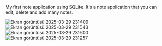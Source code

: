 My first note application using SQLite. It's a note application that you can edit, delete and add many notes.

![Ekran görüntüsü 2025-03-29 231409](https://github.com/user-attachments/assets/29566a17-6ae7-43dc-a789-d0e96d0b4a8d)
![Ekran görüntüsü 2025-03-29 231543](https://github.com/user-attachments/assets/43f0a351-766d-432e-9475-050818373957)
![Ekran görüntüsü 2025-03-29 231600](https://github.com/user-attachments/assets/1919f8eb-030f-4811-a12b-e4b8bc2c5e10)
![Ekran görüntüsü 2025-03-29 231257](https://github.com/user-attachments/assets/3c5d79a8-8e1e-4f93-bfc9-df72742de20f)
